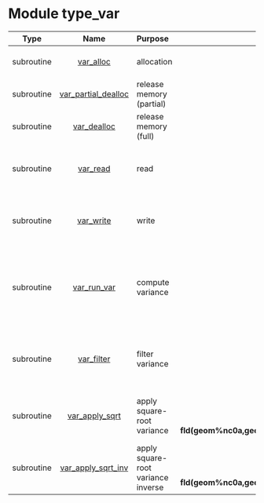 # Module type_var

| Type | Name | Purpose | Arguments |     | Type | Intent |
| :--: | :--: | :------ | --------: | :-- | :--: | :----: |
| subroutine | [var_alloc](https://github.com/JCSDA/saber/tree/develop/src/saber/bump/type_var.F90#L59) | allocation | **var**<br>**nam**<br>**geom** |  Variance<br> Namelist<br> Geometry | class(var_type)<br>type(nam_type)<br>type(geom_type) | inout<br>in<br>in |
| subroutine | [var_partial_dealloc](https://github.com/JCSDA/saber/tree/develop/src/saber/bump/type_var.F90#L78) | release memory (partial) | **var** |  Variance | class(var_type) | inout |
| subroutine | [var_dealloc](https://github.com/JCSDA/saber/tree/develop/src/saber/bump/type_var.F90#L96) | release memory (full) | **var** |  Variance | class(var_type) | inout |
| subroutine | [var_read](https://github.com/JCSDA/saber/tree/develop/src/saber/bump/type_var.F90#L117) | read | **var**<br>**mpl**<br>**nam**<br>**geom**<br>**io** |  Variance<br> MPI data<br> Namelist<br> Geometry<br> I/O | class(var_type)<br>type(mpl_type)<br>type(nam_type)<br>type(geom_type)<br>type(io_type) | inout<br>inout<br>in<br>in<br>in |
| subroutine | [var_write](https://github.com/JCSDA/saber/tree/develop/src/saber/bump/type_var.F90#L157) | write | **var**<br>**mpl**<br>**nam**<br>**geom**<br>**io** |  Variance<br> MPI data<br> Namelist<br> Geometry<br> I/O | class(var_type)<br>type(mpl_type)<br>type(nam_type)<br>type(geom_type)<br>type(io_type) | inout<br>inout<br>in<br>in<br>in |
| subroutine | [var_run_var](https://github.com/JCSDA/saber/tree/develop/src/saber/bump/type_var.F90#L199) | compute variance | **var**<br>**mpl**<br>**rng**<br>**nam**<br>**geom**<br>**ens**<br>**io** |  Variance<br> MPI data<br> Random number generator<br> Namelist<br> Geometry<br> Ensemble<br> I/O | class(var_type)<br>type(mpl_type)<br>type(rng_type)<br>type(nam_type)<br>type(geom_type)<br>type(ens_type)<br>type(io_type) | inout<br>inout<br>inout<br>inout<br>in<br>in<br>in |
| subroutine | [var_filter](https://github.com/JCSDA/saber/tree/develop/src/saber/bump/type_var.F90#L288) | filter variance | **var**<br>**mpl**<br>**rng**<br>**nam**<br>**geom** |  Variance<br> MPI data<br> Random number generator<br> Namelist<br> Geometry | class(var_type)<br>type(mpl_type)<br>type(rng_type)<br>type(nam_type)<br>type(geom_type) | inout<br>inout<br>inout<br>in<br>in |
| subroutine | [var_apply_sqrt](https://github.com/JCSDA/saber/tree/develop/src/saber/bump/type_var.F90#L417) | apply square-root variance | **var**<br>**nam**<br>**geom**<br>**fld(geom%nc0a,geom%nl0,nam%nv)** |  Variance<br> Namelist<br> Geometry<br> Source/destination vector | class(var_type)<br>type(nam_type)<br>type(geom_type)<br>real(kind_real) | in<br>in<br>in<br>inout |
| subroutine | [var_apply_sqrt_inv](https://github.com/JCSDA/saber/tree/develop/src/saber/bump/type_var.F90#L443) | apply square-root variance inverse | **var**<br>**nam**<br>**geom**<br>**fld(geom%nc0a,geom%nl0,nam%nv)** |  Variance<br> Namelist<br> Geometry<br> Source/destination vector | class(var_type)<br>type(nam_type)<br>type(geom_type)<br>real(kind_real) | in<br>in<br>in<br>inout |
